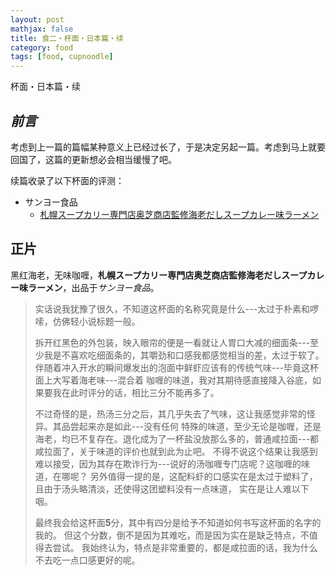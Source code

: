 ```yaml
---
layout: post
mathjax: false
title: 食二・杯面・日本篇・续
category: food
tags: [food, cupnoodle]
---
```


杯面・日本篇・续

## ***前言***
考虑到上一篇的篇幅某种意义上已经过长了，于是决定另起一篇。考虑到马上就要回国了，这篇的更新想必会相当缓慢了吧。

续篇收录了以下杯面的评测：
- サンヨー食品
  - [札幌スープカリー専門店奥芝商店監修海老だしスープカレー味ラーメン](#jump1)

## 正片
<span id = "jump1">黑红海老，无味咖喱，**札幌スープカリー専門店奥芝商店監修海老だしスープカレー味ラーメン**，出品于*サンヨー食品*。</span>

> 实话说我犹豫了很久，不知道这杯面的名称究竟是什么---太过于朴素和啰嗦，仿佛轻小说标题一般。
> 
> 拆开红黑色的外包装，映入眼帘的便是一看就让人胃口大减的细面条---至少我是不喜欢吃细面条的，其嚼劲和口感我都感觉相当的差，太过于软了。
> 伴随着冲入开水的瞬间爆发出的泡面中鲜虾应该有的传统气味---毕竟这杯面上大写着海老味---混合着
> 咖喱的味道，我对其期待感直接降入谷底，如果要我在此时评分的话，相比三分不能再多了。
> 
> 不过奇怪的是，热汤三分之后，其几乎失去了气味，这让我感觉非常的怪异。其品尝起来亦是如此---没有任何
> 特殊的味道，至少无论是咖喱，还是海老，均已不复存在。退化成为了一杯盐没放那么多的，普通咸拉面---都咸拉面了，关于味道的评价也就到此为止吧。
> 不得不说这个结果让我感到难以接受，因为其存在欺诈行为---说好的汤咖喱专门店呢？这咖喱的味道，在哪呢？
> 另外值得一提的是，这配料虾的口感实在是太过于塑料了，且由于汤头略清淡，还使得这团塑料没有一点味道，
> 实在是让人难以下咽。
> 
> 最终我会给这杯面**5**分，其中有四分是给予不知道如何书写这杯面的名字的我的。
> 但这个分数，倒不是因为其难吃，而是因为实在是缺乏特点，不值得去尝试。
> 我始终认为，特点是非常重要的，都是咸拉面的话，我为什么不去吃一点口感更好的呢。

